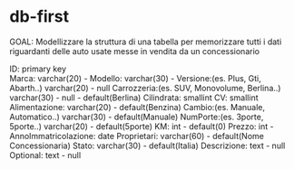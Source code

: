 # db-first
GOAL: Modellizzare la struttura di una tabella per memorizzare tutti i dati riguardanti delle auto usate messe in vendita da un concessionario

ID: primary key\
Marca: varchar(20) - 
Modello: varchar(30) - 
Versione:(es. Plus, Gti, Abarth..) varchar(20) - null
Carrozzeria:(es. SUV, Monovolume, Berlina..) varchar(30) - null - default(Berlina)
Cilindrata: smallint
CV: smallint
Alimentazione: varchar(20) - default(Benzina)
Cambio:(es. Manuale, Automatico..) varchar(30) - default(Manuale)
NumPorte:(es. 3porte, 5porte..) varchar(20) - default(5porte)
KM: int - default(0)
Prezzo: int - 
AnnoImmatricolazione: date 
Proprietari: varchar(60) - default(Nome Concessionaria)
Stato: varchar(30) - default(Italia)
Descrizione: text - null
Optional: text - null
